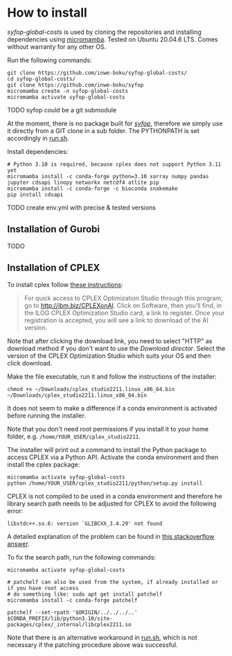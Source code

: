 How to install
==============

*syfop-global-costs* is used by cloning the repositories and installing dependencies using
[micromamba](https://mamba.readthedocs.io/en/latest/user_guide/micromamba.html). Tested on Ubuntu
20.04.6 LTS. Comes without warranty for any other OS.


Run the following commands:

```
git clone https://github.com/inwe-boku/syfop-global-costs/
cd syfop-global-costs/
git clone https://github.com/inwe-boku/syfop
micromamba create -n syfop-global-costs
micromamba activate syfop-global-costs
```

TODO syfop could be a git submodule

At the moment, there is no package built for *[syfop](https://github.com/inwe-boku/syfop)*,
therefore we simply use it directly from a GIT clone in a sub folder. The PYTHONPATH
is set accordingly in [run.sh](run.sh).

Install dependencies:

```
# Python 3.10 is required, because cplex does not support Python 3.11 yet
micromamba install -c conda-forge python=3.10 xarray numpy pandas jupyter cdsapi linopy networkx netcdf4 atlite pip
micromamba install -c conda-forge -c bioconda snakemake
pip install cdsapi
```

TODO create env.yml with precise & tested versions



Installation of Gurobi
----------------------

TODO


Installation of CPLEX
---------------------

To install cplex follow [these instructions](https://community.ibm.com/community/user/ai-datascience/blogs/xavier-nodet1/2020/07/09/cplex-free-for-students):

> For quick access to CPLEX Optimization Studio through this program, go to http://ibm.biz/CPLEXonAI. Click on Software, then you'll find, in the ILOG CPLEX Optimization Studio card, a link to register. Once your registration is accepted, you will see a link to download of the AI version.

Note that after clicking the download link, you need to select "HTTP" as download method if you
don't want to use the *Download director*. Select the version of the CPLEX Optimization Studio which
suits your OS and then click download.

Make the file executable, run it and follow the instructions of the installer:

```
chmod +x ~/Downloads/cplex_studio2211.linux_x86_64.bin
~/Downloads/cplex_studio2211.linux_x86_64.bin
```

It does not seem to make a difference if a conda environment is activated before running the installer.

Note that you don't need root permissions if you install it to your home folder, e.g.
`/home/YOUR_USER/cplex_studio2211`.

The installer will print out a command to install the Python package to access CPLEX via a Python
API. Activate the conda environment and then install the cplex package:

```
micromamba activate syfop-global-costs
python /home/YOUR_USER/cplex_studio2211/python/setup.py install
```

CPLEX is not compiled to be used in a conda environment and therefore he library search path needs to be adjusted for CPLEX to avoid the following error:

```
libstdc++.so.6: version `GLIBCXX_3.4.29' not found
```

A detailed explanation of the problem can be found in [this stackoverflow
answer](https://stackoverflow.com/a/77940023/859591).

To fix the search path, run the following commands:

```
micromamba activate syfop-global-costs

# patchelf can also be used from the system, if already installed or if you have root access
# do something like: sudo apt get install patchelf
micromamba install -c conda-forge patchelf

patchelf --set-rpath '$ORIGIN/../../../..'  $CONDA_PREFIX/lib/python3.10/site-packages/cplex/_internal/libcplex2211.so
```

Note that there is an alternative workaround in [run.sh](run.sh), which is not necessary if the
patching procedure above was successful.

